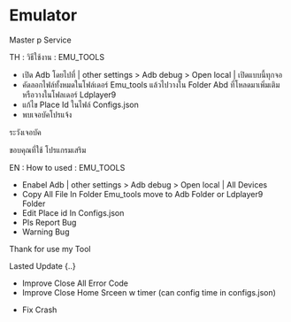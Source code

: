# Emulator
Master p Service

TH : วิธีใช้งาน : EMU_TOOLS

- เปิด Adb โดยไปที่ | other settings > Adb debug > Open local | เปิดแบบนี้ทุกจอ
- คัดลอกไฟล์ทั้งหมดในโฟล์เดอร์ Emu_tools แล้วไปวางใน Folder Abd ที่โหลดมาเพิ่มเติม หรือวางในโฟลเดอร์ Ldplayer9
- แก้ไข Place Id ในไฟล์ Configs.json
- พบเจอบัคโปรแจ้ง

 ระวังเจอบัค

ขอบคุณที่ใช้ โปรแกรมเสริม

EN : How to used : EMU_TOOLS

- Enabel Adb | other settings > Adb debug > Open local | All Devices
- Copy All File In Folder Emu_tools move to Adb Folder or Ldplayer9 Folder
- Edit Place id In Configs.json
- Pls Report Bug
- Warning Bug

Thank for use my Tool

Lasted Update {..}
+ Improve Close All Error Code
+ Improve Close Home Srceen w timer (can config time in configs.json)
* Fix Crash 
